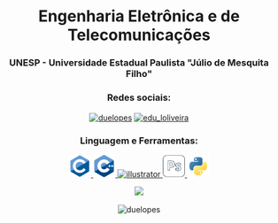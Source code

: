 <h1 align="center"> Engenharia Eletrônica e de Telecomunicações

<h3 align="center">UNESP - Universidade Estadual Paulista "Júlio de Mesquita Filho"</h3>

<h3 align="center">Redes sociais:</h3>
<p align="center"><a href="https://linkedin.com/in/duelopes" target="blank"><img align="center" src="https://raw.githubusercontent.com/rahuldkjain/github-profile-readme-generator/master/src/images/icons/Social/linked-in-alt.svg" alt="duelopes" height="30" width="40" /></a>
<a href="https://instagram.com/edu_loliveira" target="blank"><img align="center" src="https://raw.githubusercontent.com/rahuldkjain/github-profile-readme-generator/master/src/images/icons/Social/instagram.svg" alt="edu_loliveira" height="30" width="40" /></a>
</p>

<h3 align="center">Linguagem e Ferramentas:</h3>
<p align="center"> <a href="https://www.cprogramming.com/" target="_blank" rel="noreferrer"> <img src="https://raw.githubusercontent.com/devicons/devicon/master/icons/c/c-original.svg" alt="c" width="40" height="40"/> </a> <a href="https://www.w3schools.com/cpp/" target="_blank" rel="noreferrer"> <img src="https://raw.githubusercontent.com/devicons/devicon/master/icons/cplusplus/cplusplus-original.svg" alt="cplusplus" width="40" height="40"/> </a> <a href="https://www.adobe.com/in/products/illustrator.html" target="_blank" rel="noreferrer"> <img src="https://www.vectorlogo.zone/logos/adobe_illustrator/adobe_illustrator-icon.svg" alt="illustrator" width="40" height="40"/> </a> <a href="https://www.photoshop.com/en" target="_blank" rel="noreferrer"> <img src="https://raw.githubusercontent.com/devicons/devicon/master/icons/photoshop/photoshop-line.svg" alt="photoshop" width="40" height="40"/> </a> <a href="https://www.python.org" target="_blank" rel="noreferrer"> <img src="https://raw.githubusercontent.com/devicons/devicon/master/icons/python/python-original.svg" alt="python" width="40" height="40"/> </a> </p>

<p align="center"><img src="https://github.com/duelopes/duelopes/blob/main/leonardo-dicaprio-wolf-of-wall-street.gif" width="300"/>  </p>

<p align="center"><img src="https://github-readme-stats.vercel.app/api/top-langs?username=duelopes&show_icons=true&theme=highcontrast&hide_border=true&locale=en&layout=compact" alt="duelopes"/> </p>
